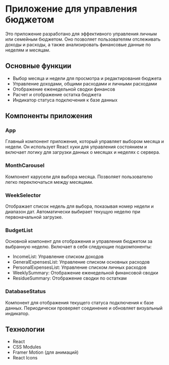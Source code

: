 # Приложение для управления бюджетом

Это приложение разработано для эффективного управления личным или семейным бюджетом. Оно позволяет пользователям отслеживать доходы и расходы, а также анализировать финансовые данные по неделям и месяцам.

## Основные функции

- Выбор месяца и недели для просмотра и редактирования бюджета
- Управление доходами, общими расходами и личными расходами
- Отображение еженедельной сводки финансов
- Расчет и отображение остатка бюджета
- Индикатор статуса подключения к базе данных

## Компоненты приложения

### App
Главный компонент приложения, который управляет выбором месяца и недели. Он использует React хуки для управления состоянием и включает логику для загрузки данных о месяцах и неделях с сервера.

### MonthCarousel
Компонент карусели для выбора месяца. Позволяет пользователю легко переключаться между месяцами.

### WeekSelector
Отображает список недель для выбора, показывая номер недели и диапазон дат. Автоматически выбирает текущую неделю при первоначальной загрузке.

### BudgetList
Основной компонент для отображения и управления бюджетом за выбранную неделю. Включает в себя следующие подкомпоненты:
- IncomeList: Управление списком доходов
- GeneralExpensesList: Управление списком основных расходов
- PersonalExpensesList: Управление списком личных расходов
- WeeklySummary: Отображение еженедельной финансовой сводки
- ResidueSummary: Отображение сводки по остаткам

### DatabaseStatus
Компонент для отображения текущего статуса подключения к базе данных. Периодически проверяет соединение и обновляет визуальный индикатор.

## Технологии

- React
- CSS Modules
- Framer Motion (для анимаций)
- React Icons